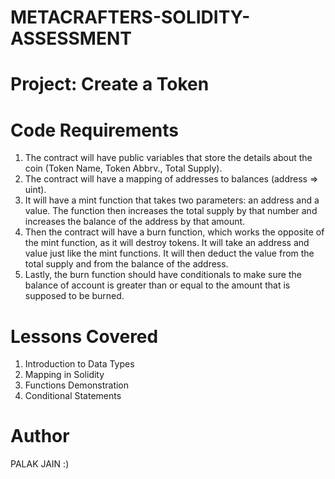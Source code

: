 # METACRAFTERS-SOLIDITY-ASSESSMENT

# Project: Create a Token

# Code Requirements
1. The contract will have public variables that store the details about the coin (Token Name, Token Abbrv., Total Supply).
2. The  contract will have a mapping of addresses to balances (address => uint).
3. It will have a mint function that takes two parameters: an address and a value. The function then increases the total supply by that number and increases the balance of the address by that amount.
4. Then the contract will have a burn function, which works the opposite of the mint function, as it will destroy tokens. It will take an address and value just like the mint functions. It will then deduct the value from the total supply and from the balance of the address.
5. Lastly, the burn function should have conditionals to make sure the balance of account is greater than or equal to the amount that is supposed to be burned.

# Lessons Covered
1. Introduction to Data Types
2. Mapping in Solidity
3. Functions Demonstration
4. Conditional Statements

# Author
PALAK JAIN :)
